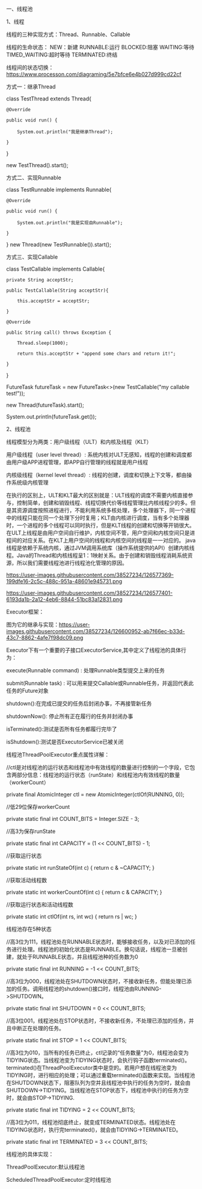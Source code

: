 
一、线程池

1、线程

  线程的三种实现方式：Thread、Runnable、Callable
  
  线程的生命状态：
    NEW：新建
    RUNNABLE:运行
    BLOCKED:阻塞
    WAITING:等待
    TIMED_WAITING:超时等待
    TERMINATED:终结
    
   线程间的状态切换：https://www.processon.com/diagraming/5e7bfce6e4b027d999cd22cf
  
方式一：继承Thread

  class TestThread extends Thread{
  
    @Override
    
    public void run() {
    
        System.out.println("我是继承Thread");
        
    }
}

new TestThread().start();

方式二、实现Runnable

  class TestRunnable implements Runnable{
  
    @Override
    
    public void run() {
    
        System.out.println("我是实现自Runnable");
        
    }
}
new Thread(new TestRunnable()).start();

方式三、实现Callable

  class TestCallable implements Callable<String>{
  
    private String acceptStr;
  
    public TestCallable(String acceptStr){
  
        this.acceptStr = acceptStr;
  
    }
  
    @Override
  
    public String call() throws Exception {
  
        Thread.sleep(1000);
  
        return this.acceptStr + "append some chars and return it!";
  
    }
}
  
FutureTask<String> futureTask = new FutureTask<>(new TestCallable("my callable test!"));
  
new Thread(futureTask).start();
  
System.out.println(futureTask.get());
 
2、线程池
  
  线程模型分为两类：用户级线程（ULT）和内核及线程（KLT）
  
  用户级线程（user level thread）: 系统内核对ULT无感知，线程的创建和调度都由用户级APP进程管理，即APP自行管理的线程就是用户线程
  
  内核级线程（kernel level thread）: 线程的创建，调度和切换上下文等，都由操作系统级内核管理
  
  在执行的区别上，ULT和KLT最大的区别就是：ULT线程的调度不需要内核直接参与，控制简单，创建和销毁线程、线程切换代价等线程管理比内核线程少的多。但是其资源调度按照进程进行，不能利用系统多核处理，多个处理器下，同一个进程中的线程只能在同一个处理下分时复用；KLT由内核进行调度，当有多个处理器时，一个进程的多个线程可以同时执行，但是KLT线程的创建和切换等开销很大。在ULT上线程是由用户空间自行维护，内核空间不管，用户空间和内核空间只是进程间的对应关系。在KLT上用户空间的线程和内核空间的线程是一一对应的。
  java线程是依赖于系统内核，通过JVM调用系统库（操作系统提供的API）创建内核线程。Java的Thread和内核线程呈1：1映射关系。由于创建和销毁线程消耗系统资源，所以我们需要线程池进行线程池化管理的原因。
  
  https://user-images.githubusercontent.com/38527234/126577369-199dfe16-2c5c-488c-951a-48601e945731.png
  
  https://user-images.githubusercontent.com/38527234/126577401-6193da1b-2a12-4eb6-8844-51bc83a12831.png

  Executor框架：
  
  图为它的继承与实现：https://user-images.githubusercontent.com/38527234/126600952-ab7f66ec-b33d-43c7-8862-4afe7f98dc09.png
  
  Executor下有一个重要的子接口ExecutorService,其中定义了线程池的具体行为：
  
  execute(Runnable command) : 处理Runnable类型提交上来的任务
  
  submit(Runnable task) : 可以用来提交Callable或Runnable任务，并返回代表此任务的Future对象
  
  shutdown():在完成已提交的任务后封闭办事，不再接管新任务
  
  shutdownNow(): 停止所有正在履行的任务并封闭办事
  
  isTerminated():测试是否所有任务都履行完毕了
  
  isShutdown():测试是否ExecutorService已被关闭
  
  线程池ThreadPoolExecutor重点属性详解：
   
  //ctl是对线程池的运行状态和线程池中有效线程的数量进行控制的一个字段，它包含两部分信息：线程池的运行状态（runState）和线程池内有效线程的数量（workerCount）
  
  private final AtomicInteger ctl = new AtomicInteger(ctlOf(RUNNING, 0));
  
  //低29位保存workerCount
  
  private static final int COUNT_BITS = Integer.SIZE - 3;
  
  //高3为保存runState
  
  private static final int CAPACITY   = (1 << COUNT_BITS) - 1;
  
  //获取运行状态
  
  private static int runStateOf(int c)     { return c & ~CAPACITY; }
  
  //获取活动线程数
  
  private static int workerCountOf(int c)  { return c & CAPACITY; }
  
  //获取运行状态和活动线程数
  
  private static int ctlOf(int rs, int wc) { return rs | wc; }

  线程池存在5种状态
 
  //高3位为111，线程池处在RUNNABLE状态时，能够接收任务，以及对已添加的任务进行处理。线程池的初始化状态是RUNNABLE。换句话说，线程池一旦被创建，就处于RUNNABLE状态，并且线程池种的任务数为0
 
  private static final int RUNNING    = -1 << COUNT_BITS;
  
  //高3位为000，线程池处在SHUTDOWN状态时，不接收新任务，但能处理已添加的任务。调用线程池的shutdown()接口时，线程池由RUNNING->SHUTDOWN。
  
  private static final int SHUTDOWN   =  0 << COUNT_BITS;
  
  //高3位001，线程池处在STOP状态时，不接收新任务，不处理已添加的任务，并且中断正在处理的任务。
 
  private static final int STOP       =  1 << COUNT_BITS;
  
  //高3位为010，当所有的任务已终止，ctl记录的“任务数量”为0，线程池会变为TIDYING状态。当线程池变为TIDYING状态时，会执行钩子函数terminated()。terminated()在ThreadPoolExecutor类中是空的。若用户想在线程池变为TIDYING时，进行相应的处理；可以通过重载terminated()函数来实现。当线程池在SHUTDOWN状态下，阻塞队列为空并且线程池中执行的任务为空时，就会由SHUTDOWN->TIDYING。当线程池在STOP状态下，线程池中执行的任务为空时，就会由STOP->TIDYING.
  
  private static final int TIDYING    =  2 << COUNT_BITS;
  
  //高3位为011，线程池彻底终止，就变成TERMINATED状态。线程池处在TIDYING状态时，执行完terminated()，就会由TIDYING->TERMINATED。
  
  private static final int TERMINATED =  3 << COUNT_BITS;
  
  
  线程池的具体实现：
  
  ThreadPoolExecutor:默认线程池
  
  ScheduledThreadPoolExecutor:定时线程池
  
  
  
  
  
  
  
  
  
  
  
